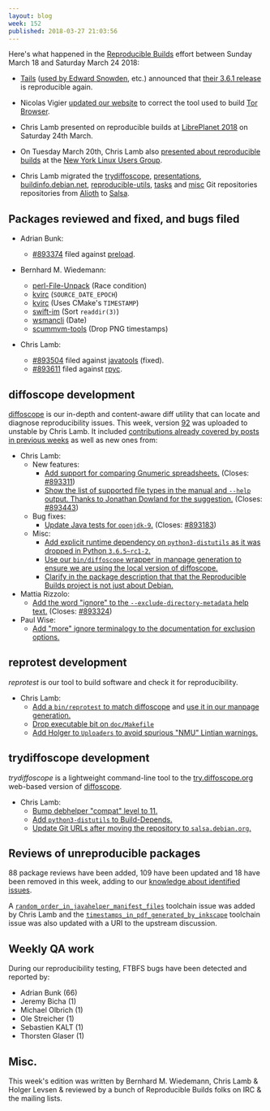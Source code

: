 ```yaml
---
layout: blog
week: 152
published: 2018-03-27 21:03:56
---
```


Here's what happened in the [Reproducible Builds](https://reproducible-builds.org) effort between Sunday March 18 and Saturday March 24 2018:

* [Tails](https://tails.boum.org/) ([used by Edward Snowden](https://twitter.com/Snowden/status/975827513321623553), etc.) announced that [their 3.6.1 release](https://tails.boum.org/news/version_3.6.1/index.en.html) is reproducible again.

- Nicolas Vigier [updated our website](https://anonscm.debian.org/git/reproducible/reproducible-website.git/commit/?id=14c2573) to correct the tool used to build [Tor Browser](https://www.torproject.org/projects/torbrowser.html).

* Chris Lamb presented on reproducible builds at [LibrePlanet 2018](https://www.libreplanet.org/2018/) on Saturday 24th March.

* On Tuesday March 20th, Chris Lamb also [presented about reproducible builds](https://www.meetup.com/nylug-meetings/events/248246544/) at the [New York Linux Users Group](http://www.nylug.org/).

* Chris Lamb migrated the [trydiffoscope](https://salsa.debian.org/reproducible-builds/trydiffoscope), [presentations](https://salsa.debian.org/reproducible-builds/reproducible-presentations), [buildinfo.debian.net](https://salsa.debian.org/reproducible-builds/buildinfo.debian.net), [reproducible-utils](https://salsa.debian.org/reproducible-builds/reproducible-utils), [tasks](https://salsa.debian.org/reproducible-builds/reproducible-tasks) and [misc](https://salsa.debian.org/reproducible-builds/reproducible-misc) Git repositories repositories from [Alioth](https://wiki.debian.org/Alioth) to [Salsa](https://wiki.debian.org/Salsa).


Packages reviewed and fixed, and bugs filed
-------------------------------------------

* Adrian Bunk:
    * [#893374](https://bugs.debian.org/893374) filed against [preload](https://tracker.debian.org/pkg/preload).

* Bernhard M. Wiedemann:
    * [perl-File-Unpack](https://rt.cpan.org/Ticket/Display.html?id=124916) (Race condition)
    * [kvirc](https://github.com/kvirc/KVIrc/pull/2360) (`SOURCE_DATE_EPOCH`)
    * [kvirc](https://github.com/kvirc/KVIrc/pull/2361) (Uses CMake's `TIMESTAMP`)
    * [swift-im](https://github.com/swift/swift/pull/100) (Sort `readdir(3)`)
    * [wsmancli](https://github.com/Openwsman/wsmancli/pull/8) (Date)
    * [scummvm-tools](https://build.opensuse.org/request/show/590554) (Drop PNG timestamps)

* Chris Lamb:
    * [#893504](https://bugs.debian.org/893504) filed against [javatools](https://tracker.debian.org/pkg/javatools) (fixed).
    * [#893611](https://bugs.debian.org/893611) filed against [rpyc](https://tracker.debian.org/pkg/rpyc).


diffoscope development
----------------------

[diffoscope](https://diffoscope.org/) is our in-depth and content-aware diff utility that can locate and diagnose reproducibility issues. This week, version [92](https://tracker.debian.org/news/942181/accepted-diffoscope-92-source-all-into-unstable/) was uploaded to unstable by Chris Lamb. It included [contributions already covered by posts in previous weeks](https://anonscm.debian.org/git/reproducible/diffoscope.git/log/?h=92) as well as new ones from:

- Chris Lamb:
    - New features:
        - [Add support for comparing Gnumeric spreadsheets.](https://anonscm.debian.org/git/reproducible/diffoscope.git/commit/?id=f2d71c1) (Closes: [#893311](https://bugs.debian.org/893311))
        - [Show the list of supported file types in the manual and `--help` output. Thanks to Jonathan Dowland for the suggestion.](https://anonscm.debian.org/git/reproducible/diffoscope.git/commit/?id=1375ec5) (Closes: [#893443](https://bugs.debian.org/893443))
    - Bug fixes:
        - [Update Java tests for `openjdk-9`.](https://anonscm.debian.org/git/reproducible/diffoscope.git/commit/?id=41da8b1) (Closes: [#893183](https://bugs.debian.org/893183))
    - Misc:
        - [Add explicit runtime dependency on `python3-distutils` as it was dropped in Python `3.6.5~rc1-2`.](https://anonscm.debian.org/git/reproducible/diffoscope.git/commit/?id=6131e2f)
        - [Use our `bin/diffoscope` wrapper in manpage generation to ensure we are using the local version of diffoscope.](https://anonscm.debian.org/git/reproducible/diffoscope.git/commit/?id=075d944)
        - [Clarify in the package description that that the Reproducible Builds project is not just about Debian.](https://anonscm.debian.org/git/reproducible/diffoscope.git/commit/?id=c92c3b2)
- Mattia Rizzolo:
    - [Add the word "ignore" to the `--exclude-directory-metadata` help text.](https://anonscm.debian.org/git/reproducible/diffoscope.git/commit/?id=338af55) (Closes: [#893324](https://bugs.debian.org/893324))
- Paul Wise:
    - [Add "more" ignore terminalogy to the documentation for exclusion options.](https://anonscm.debian.org/git/reproducible/diffoscope.git/commit/?id=e2e1fc1)


reprotest development
---------------------

*reprotest* is our tool to build software and check it for reproducibility.

- Chris Lamb:
    - [Add a `bin/reprotest` to match diffoscope](https://anonscm.debian.org/git/reproducible/reprotest.git/commit/?id=cd3db75) and [use it in our manpage generation.](https://anonscm.debian.org/git/reproducible/reprotest.git/commit/?id=28e4857)
    - [Drop executable bit on `doc/Makefile`](https://anonscm.debian.org/git/reproducible/reprotest.git/commit/?id=9a39b11)
    - [Add Holger to `Uploaders` to avoid spurious "NMU" Lintian warnings.](https://anonscm.debian.org/git/reproducible/reprotest.git/commit/?id=3eed0f9)


trydiffoscope development
-------------------------

*trydiffoscope* is a lightweight command-line tool to the [try.diffoscope.org](https://try.diffoscope.org/) web-based version of [diffoscope](https://diffoscope.org).

- Chris Lamb:
    - [Bump debhelper "compat" level to 11.](https://salsa.debian.org/reproducible-builds/trydiffoscope/commit/db423bc)
    - [Add `python3-distutils` to Build-Depends.](https://salsa.debian.org/reproducible-builds/trydiffoscope/commit/73efec0)
    - [Update Git URLs after moving the repository to `salsa.debian.org`.](https://salsa.debian.org/reproducible-builds/trydiffoscope/commit/6f3ffc6)


Reviews of unreproducible packages
----------------------------------

88 package reviews have been added, 109 have been updated and 18 have been removed in this week,
adding to our [knowledge about identified issues](https://tests.reproducible-builds.org/debian/index_issues.html).

A [`random_order_in_javahelper_manifest_files`](https://anonscm.debian.org/git/reproducible/notes.git/commit/?id=cdef761f) toolchain issue was added by Chris Lamb and the [`timestamps_in_pdf_generated_by_inkscape`](https://anonscm.debian.org/git/reproducible/notes.git/commit/?id=aafef906) toolchain issue was also updated with a URI to the upstream discussion.


Weekly QA work
--------------

During our reproducibility testing, FTBFS bugs have been detected and reported by:

 - Adrian Bunk (66)
 - Jeremy Bicha (1)
 - Michael Olbrich (1)
 - Ole Streicher (1)
 - Sebastien KALT (1)
 - Thorsten Glaser (1)


Misc.
-----

This week's edition was written by Bernhard M. Wiedemann, Chris Lamb & Holger Levsen & reviewed by a bunch of Reproducible Builds folks on IRC & the mailing lists.
